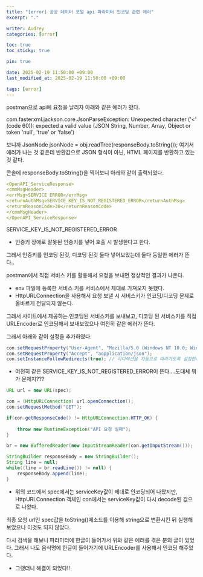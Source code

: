 ```yaml
---
title: "[error] 공공 데이터 포털 api 파라미터 인코딩 관련 에러"
excerpt: "."

writer: Audrey
categories: [error]

toc: true
toc_sticky: true

pin: true

date: 2025-02-19 11:50:00 +09:00
last_modified_at: 2025-02-19 11:50:00 +09:00

tags: [error]
---
```


postman으로 api에 요청을 날리자 아래와 같은 에러가 떴다.

com.fasterxml.jackson.core.JsonParseException: Unexpected character ('<' (code 60)): expected a valid value (JSON String, Number, Array, Object or token 'null', 'true' or 'false')

보니까 JsonNode jsonNode = obj.readTree(responseBody.toString()); 여기서 에러가 나는 것 같은데 반환값으로 JSON 형식이 아닌, HTML 페이지를 반환하고 있는 것 같다.

콘솔에 responseBody.toString()을 찍어보니 아래와 같이 출력되었다.

```yaml
<OpenAPI_ServiceResponse>
<cmmMsgHeader>
<errMsg>SERVICE ERROR</errMsg>
<returnAuthMsg>SERVICE_KEY_IS_NOT_REGISTERED_ERROR</returnAuthMsg>
<returnReasonCode>30</returnReasonCode>
</cmmMsgHeader>
</OpenAPI_ServiceResponse>
```

SERVICE_KEY_IS_NOT_REGISTERED_ERROR

- 인증키 장애로 잘못된 인증키를 넣어 호출 시 발생한다고 한다.

그래서 인증키를 인코딩 된것, 디코딩 된것 둘다 넣어보았는데 둘다 동일한 에러가 뜬다..

postman에서 직접 서비스 키를 활용해서 요청을 보내면 정상적인 결과가 나온다.

- env 파일에 등록한 서비스 키를 서비스에서 제대로 가져오지 못했다.
- HttpURLConnection을 사용해서 요청 보낼 시 서비스키가 인코딩/디코딩 문제로 올바르게 전달되지 않는다.

그래서 사이트에서 제공하는 인코딩된 서비스키를 보내보고, 디코딩 된 서비스키를 직접 URLEncoder로 인코딩해서 보내보았으나 여전히 같은 에러가 뜬다.

그래서 아래와 같이 설정을 추가하였다.

```java
con.setRequestProperty("User-Agent", "Mozilla/5.0 (Windows NT 10.0; Win64; x64)");
con.setRequestProperty("Accept", "aopplication/json");
con.setInstanceFollowRedirects(true); // 리디렉션을 자동으로 따라가도록 설정한다.
```

- 여전히 같은 SERVICE_KEY_IS_NOT_REGISTERED_ERROR이 뜬다….도대체 뭐가 문제지???

```java
URL url = new URL(spec);

con = (HttpURLConnection) url.openConnection();
con.setRequestMethod("GET");

if(con.getResponseCode() != HttpURLConnection.HTTP_OK) { 
   
    throw new RuntimeException("API 요청 실패");
}

br = new BufferedReader(new InputStreamReader(con.getInputStream()));

StringBuilder responseBody = new StringBuilder();
String line = null;
while((line = br.readLine()) != null) {
    responseBody.append(line);
}
```

- 위의 코드에서 spec에서는 serviceKey값이 제대로 인코딩되어 나왔지만, HttpURLConnection 객체인 con에서는 serviceKey값이 다시 decode된 값으로 나왔다.

최종 요청 url인 spec값을 toString()메소드를 이용해 string으로 변환시킨 뒤 실행해보았으나 이것도 되지 않았다.

다시 검색을 해보니 파라미터에 한글이 들어가서 위와 같은 에러를 겪은 분의 글이 있었다. 그래서 나도 음식명에 한글이 들어가기에 URLEncoder를 사용해서 인코딩 해주었다.

- 그랬더니 해결이 되었다!!